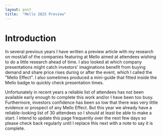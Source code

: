 ```yaml
---
layout: post
title:  "Mello 2025 Preview"
---
```


# Introduction

In several previous years I have written a preview article with my research on most/all
of the companies featuring at Mello aimed at attendees wishing to do a little
research ahead of time.
I also looked at which company presentations might catch investors'
imaginations benefit from buying demand and share price rises during or after the event,
which I called the "Mello Effect".
I also sometimes produced a mini-guide that fitted inside the Mello badge to quickly check
presentation times.

Unfortunately in recent years a reliable list of attendees has not been available early
enough to complete this work and/or I have been too busy.
Furthermore, investors confidence has been so low that there was very little evidence or
prospect of any Mello Effect.
But this year we already have a reliable-looking list of 30 attendees so I should at least
be able to make a start. I intend to update this page frequently over the next few days so
please check back regularly until I replace this next with a note to say it is complete.

